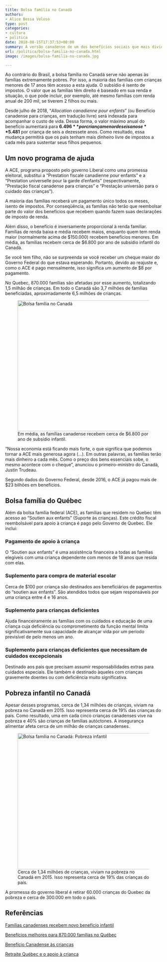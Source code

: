 ```yaml
---
title: Bolsa família no Canadá
authors:
- Alice Bessa Veloso
type: post
categories:
- cultura
- politica
date: 2018-08-15T17:37:53+00:00
summary: A versão canadense de um dos benefícios sociais que mais divide o brasileiro é considerada uma grande vitória. Descubra a bolsa família no Canadá.
url: /politica/bolsa-familia-no-canada.html
image: /images/bolsa-familia-no-canada.jpg

---
```

Ao contrário do Brasil, a bolsa família no Canadá serve não apenas às famílias extremamente pobres. Por isso, a maioria das famílias com crianças menores de 17 anos têm acesso a esta ajuda. O subsídio é isento de impostos. O valor que as famílias têm direito é baseado em sua renda e situação, o que pode incluir, por exemplo, até mesmo famílias com renda anual de 200 mil, se tiverem 2 filhos ou mais.

Desde julho de 2018, &#8220;_Allocation canadienne pour enfants_&#8221; (ou Benefício canadense para crianças, em tradução livre) será indexada para acompanhar o custo de vida. Dessa forma, o valor máximo anual do benefício aumentará para **$6.496** por criança menor de seis anos e **$5.481** por criança de seis a dezessete anos. Como resultado, essa mudança permitirá que os pais tenham mais dinheiro livre de impostos a cada mês para sustentar seus filhos pequenos.

## Um novo programa de ajuda

A ACE, programa proposto pelo governo Liberal como uma promessa eleitoral, substitui a &#8220;Prestation fiscale canadienne pour enfants&#8221; e a &#8220;Prestation universelle pour la garde d&#8217;enfants&#8221; (respectivamente, &#8220;Prestação fiscal canadense para crianças&#8221; e &#8220;Prestação universão para o cuidado das crianças&#8221;).

A maioria das famílias receberá um pagamento único todos os meses, isento de impostos. Por conseqüência, as famílias não terão que reembolsar parte do valor dos benefícios que recebem quando fazem suas declarações de imposto de renda.

Além disso, o benefício é inversamente proporcional à renda familiar. Famílias de renda baixa e média recebem maios, enquanto quem tem renda maior (normalmente acima de $150.000) recebem benefícios menores. Em média, as famílias recebem cerca de $6.800 por ano de subsídio infantil do Canadá.

Se você tem filho, não se surpreenda se você receber um cheque maior do Governo Federal do que estava esperando. Portanto, devido ao reajuste e, como o ACE é pago mensalmente, isso significa um aumento de $8 por pagamento.

No Quebec, 870.000 famílias são afetadas por esse aumento, totalizando 1,5 milhão de crianças. Em todo o Canadá são 3,7 milhões de famílias beneficiadas, aproximadamente 6,5 milhões de crianças.

<figure id="attachment_11694" aria-describedby="caption-attachment-11694" class="wp-caption aligncenter"><img class="wp-image-11694 size-full" src="https://www.canadaagora.com/wp-content/uploads/bolsa-familia-no-canada-beneficios.jpg" alt="Bolsa família no Canadá" width="630" height="420" srcset="https://www.canadaagora.com/wp-content/uploads/bolsa-familia-no-canada-beneficios.jpg 630w, https://www.canadaagora.com/wp-content/uploads/bolsa-familia-no-canada-beneficios-450x300.jpg 450w, https://www.canadaagora.com/wp-content/uploads/bolsa-familia-no-canada-beneficios-364x243.jpg 364w, https://www.canadaagora.com/wp-content/uploads/bolsa-familia-no-canada-beneficios-608x405.jpg 608w, https://www.canadaagora.com/wp-content/uploads/bolsa-familia-no-canada-beneficios-72x48.jpg 72w, https://www.canadaagora.com/wp-content/uploads/bolsa-familia-no-canada-beneficios-144x96.jpg 144w" sizes="(max-width: 630px) 100vw, 630px" /><figcaption id="caption-attachment-11694" class="wp-caption-text">Em média, as famílias canadense recebem cerca de $6.800 por ano de subsídio infantil.</figcaption></figure>

&#8220;Nossa economia está ficando mais forte, o que significa que podemos tornar a ACE mais generosa agora (&#8230;). Em outras palavras, as famílias terão mais dinheiro a cada mês. Como o preço dos bens essenciais sobe, o mesmo acontece com o cheque&#8221;, anunciou o primeiro-ministro do Canadá, Justin Trudeau.

Segundo dados do Governo Federal, desde 2016, o ACE já pagou mais de $23 bilhões em benefícios.

## Bolsa família do Québec

Além da bolsa família federal (ACE), as famílias que residem no Quebec têm acesso ao &#8220;Soutien aux enfants&#8221; (Suporte às crianças). Este crédito fiscal reembolsável para apoio à criança é pago pelo Governo de Quebec. Ele inclui:

### Pagamento de apoio à criança

O &#8220;Soutien aux enfants&#8221; é uma assistência financeira a todas as famílias elegíveis com uma criança dependente com menos de 18 anos que resida com elas.

### Suplemento para compra de material escolar

Cerca de $100 por criança são destinados aos beneficiários de pagamentos do &#8220;soutien aux enfants&#8221;. São atendidos todos que sejam responsáveis por uma criança entre 4 e 16 anos.

### Suplemento para crianças deficientes

Ajuda financeiramente as famílias com os cuidados e educação de uma criança cuja deficiência ou comprometimento da função mental limita significativamente sua capacidade de alcançar vida por um período previsível de pelo menos um ano.

### Suplemento para crianças deficientes que necessitam de cuidados excepcionais

Destinado aos pais que precisam assumir responsabilidades extras para cuidados especiais. Ele também é destinado àqueles com crianças gravemente doentes ou com deficiência muito significativa.

## Pobreza infantil no Canadá

Apesar desses programas, cerca de 1,34 milhões de crianças, viviam na pobreza no Canadá em 2015. Isso representa cerca de 19% das crianças do país. Como resultado, uma em cada cinco crianças canadenses vive na pobreza e 40% são crianças de famílias autóctones. A insegurança alimentar afeta cerca de um milhão de crianças canadenses.

<figure id="attachment_11695" aria-describedby="caption-attachment-11695" class="wp-caption aligncenter"><img class="size-large wp-image-11695" src="https://www.canadaagora.com/wp-content/uploads/bolsa-familia-no-canada-pobreza-infantil-970x640.jpg" alt="Bolsa família no Canadá: Pobreza infantil" width="662" height="437" srcset="https://www.canadaagora.com/wp-content/uploads/bolsa-familia-no-canada-pobreza-infantil-970x640.jpg 970w, https://www.canadaagora.com/wp-content/uploads/bolsa-familia-no-canada-pobreza-infantil-454x300.jpg 454w, https://www.canadaagora.com/wp-content/uploads/bolsa-familia-no-canada-pobreza-infantil-364x240.jpg 364w, https://www.canadaagora.com/wp-content/uploads/bolsa-familia-no-canada-pobreza-infantil-758x500.jpg 758w, https://www.canadaagora.com/wp-content/uploads/bolsa-familia-no-canada-pobreza-infantil-608x401.jpg 608w, https://www.canadaagora.com/wp-content/uploads/bolsa-familia-no-canada-pobreza-infantil-73x48.jpg 73w, https://www.canadaagora.com/wp-content/uploads/bolsa-familia-no-canada-pobreza-infantil-145x96.jpg 145w, https://www.canadaagora.com/wp-content/uploads/bolsa-familia-no-canada-pobreza-infantil.jpg 1012w" sizes="(max-width: 662px) 100vw, 662px" /><figcaption id="caption-attachment-11695" class="wp-caption-text">Cerca de 1,34 milhões de crianças, viviam na pobreza no Canadá em 2015. Isso representa cerca de 19% das crianças do país.</figcaption></figure>

A promessa do governo liberal é retirar 60.000 crianças do Quebec da pobreza e cerca de 300.000 em todo o país.

## Referências

<a href="https://ici.radio-canada.ca/nouvelle/793809/allocation-familiale-pauvrete-trudeau-prestations-enfants" target="_blank" rel="noopener nofollow noreferrer" data-ft="{&quot;tn&quot;:&quot;-U&quot;}" data-lynx-mode="asynclazy" data-lynx-uri="https://l.facebook.com/l.php?u=https%3A%2F%2Fici.radio-canada.ca%2Fnouvelle%2F793809%2Fallocation-familiale-pauvrete-trudeau-prestations-enfants&h=AT33pIbjCEyEw3wPkl0f_xFWg3--Q3kepW-0tOZpmPqWQVDUEXoSRYo79YKEi7dLOqnrZeGrUlYFwy1dcx-7HX6g7trzJZzPE2vLOQEKL9m2upG00dHU1sQ_L5VmcPUc55OL3Jrrc5o-G8KPWwghgeKy">Famílias canadenses recebem novo benefício infantil</a>

<a href="http://www.tvanouvelles.ca/2018/07/25/des-cheques-bonifies-dallocation-pour-870-000-familles-quebecoises" target="_blank" rel="noopener nofollow noreferrer" data-ft="{&quot;tn&quot;:&quot;-U&quot;}" data-lynx-mode="asynclazy" data-lynx-uri="https://l.facebook.com/l.php?u=http%3A%2F%2Fwww.tvanouvelles.ca%2F2018%2F07%2F25%2Fdes-cheques-bonifies-dallocation-pour-870-000-familles-quebecoises&h=AT13TOxRfeHuTgoElflfrZ6D3Qg_B317oQa7_nV4hrtRydlIFvgo1mNxfhKdEGpEDWaCl704lxslTvRwkyOEeS5EvFo98_H0escRy4MM3mALhWIJ3sCctFY_1Ajx1B1NZOtwp9lm4NLjVeUsXoVnTl2m">Benefícios melhores para 870.000 famílias no Québec</a>

<a href="https://www.canada.ca/en/employment-social-development/campaigns/canada-child-benefit.html" target="_blank" rel="noopener nofollow noreferrer" data-ft="{&quot;tn&quot;:&quot;-U&quot;}" data-lynx-mode="asynclazy" data-lynx-uri="https://l.facebook.com/l.php?u=https%3A%2F%2Fwww.canada.ca%2Ffr%2Femploi-developpement-social%2Fcampagne%2Fallocation-canadienne-enfants.html&h=AT2ihVm1nj8s8F4TGzAcY2bHgaCxgSjCUARYJj6al05QEbm-I76Y4Z5FWhH30amJWpY8RkvYkyMpcqLJEPQ3NofgH3ntKk13kN1UbzcMeAPriNCVfUyEU8CDwlOg6CmdC9l_SxgdaQodRZEDXMXnWvDC">Benefício Canadense às crianças</a>

<a href="https://www.rrq.gouv.qc.ca/fr/programmes/soutien_enfants/Pages/soutien_enfants.aspx" target="_blank" rel="noopener nofollow noreferrer" data-ft="{&quot;tn&quot;:&quot;-U&quot;}" data-lynx-mode="asynclazy" data-lynx-uri="https://l.facebook.com/l.php?u=https%3A%2F%2Fwww.rrq.gouv.qc.ca%2Ffr%2Fprogrammes%2Fsoutien_enfants%2FPages%2Fsoutien_enfants.aspx&h=AT1DSiVru0lD_vmCEZekh8Rhash4NYtc0SOq-Qf3FSPLV7EfocTuXN3PfFrmjCAsRhiqhs1n_Okqn1zxAqr2H3zOVZyyiXnpY5nggcVBa6bk_LsRU2VDtbp0rYgvLPsYwZimjFwykztyjBMu9-AR8C32">Retraite Québec e o apoio à criança</a>
